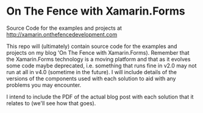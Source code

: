 # On The Fence with Xamarin.Forms
Source Code for the examples and projects at http://xamarin.onthefencedevelopment.com 

This repo will (ultimately) contain source code for the examples and projects on my blog 'On The Fence with Xamarin.Forms). Remember that the Xamarin.Forms technology is a moving platform and that as it evolves some code maybe deprecated, i.e. something that runs fine in v2.0 may not run at all in v4.0 (sometime in the future). I will include details of the versions of the components used with each solution to aid with any problems you may encounter.

I intend to include the PDF of the actual blog post with each solution that it relates to (we'll see how that goes).
